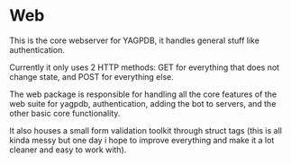 # Web

This is the core webserver for YAGPDB, it handles general stuff like authentication.

Currently it only uses 2 HTTP methods: GET for everything that does not change state, and POST for everything else.

The web package is responsible for handling all the core features of the web suite for yagpdb, authentication, adding the bot to servers, and the other basic core functionality.

It also houses a small form validation toolkit through struct tags (this is all kinda messy but one day i hope to improve everything and make it a lot cleaner and easy to work with).
